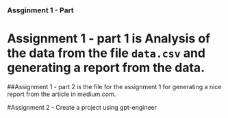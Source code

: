 ### Assginment 1 - Part

# Assignment 1 - part 1 is Analysis of the data from the file `data.csv` and generating a report from the data.

##Assignment 1 - part 2 is the file for the assignment 1 for generating a nice report from the article in medium.com.

#Assignment 2 - Create a project using gpt-engineer
